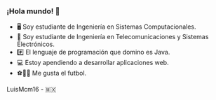### ¡Hola mundo! 👋

- 🖥️ Soy estudiante de Ingeniería en Sistemas Computacionales.
- 🔌 Soy estudiante de Ingeniería en Telecomunicaciones y Sistemas Electrónicos.
- #️⃣ El lenguaje de programación que domino es Java.
- 💻 Estoy apendiendo a desarrollar aplicaciones web.
- :soccer:🔴🔵 Me gusta el futbol.

LuisMcm16 - 🇲🇽
